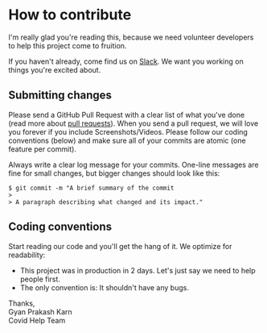# How to contribute

I'm really glad you're reading this, because we need volunteer developers to help this project come to fruition.

If you haven't already, come find us on [Slack](https://join.slack.com/t/covid-help-india/shared_invite/zt-psrs4sdu-joQRAhwmwLx1b56UTl84zw). We want you working on things you're excited about.

## Submitting changes

Please send a GitHub Pull Request with a clear list of what you've done (read more about [pull requests](http://help.github.com/pull-requests/)). When you send a pull request, we will love you forever if you include Screenshots/Videos. Please follow our coding conventions (below) and make sure all of your commits are atomic (one feature per commit).

Always write a clear log message for your commits. One-line messages are fine for small changes, but bigger changes should look like this:

    $ git commit -m "A brief summary of the commit
    > 
    > A paragraph describing what changed and its impact."

## Coding conventions

Start reading our code and you'll get the hang of it. We optimize for readability:

- This project was in production in 2 days. Let's just say we need to help people first.
- The only convention is: It shouldn't have any bugs.


Thanks, <br/>
Gyan Prakash Karn <br/>
Covid Help Team
